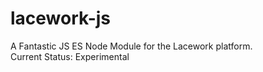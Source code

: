 lacework-js
====

A Fantastic JS ES Node Module for the Lacework platform.<br/>
Current Status: Experimental

